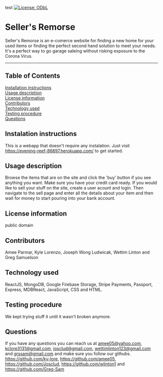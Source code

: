 test
[![License: ODbL](https://img.shields.io/badge/License-PDDL-brightgreen.svg)](https://opendatacommons.org/licenses/pddl/)
  # Seller's Remorse
  Seller's Remorse is an e-comerce website for finding a new home for your used items or finding the perfect second hand solution to meet your needs.  It's a perfect way to go garage saleing without risking exposure to the Corona Virus.
  ***
  ## Table of Contents
  [Installation instructions](#instalation-instructions)  
  [Usage description](#usage-description)  
  [License information](#license-information)  
  [Contributors](#contributors)  
  [Technology used](#technology-used)  
  [Testing procedure](#testing-procedure)  
  [Questions](#questions)  
  ## Instalation instructions
  This is a webapp that doesn't require any instalation.  Just visit   https://evening-reef-86897.herokuapp.com/ to get started.  
  ## Usage description
  Browse the items that are on the site and click the 'buy' button if you see anything you want.  Make sure you have your credit card ready.  If you would like to sell your stuff on the site, create a user acount and login. Then navigate to the sell page and enter all the details about your item and then wait for money to start pouring into your bank account.    
  ## License information
  public domain   
  ## Contributors
  Amee Parmar, Kyle Lorenzo, Joseph Wong Ludwicak, Wettim Linton and Greg Samuelson  
  ## Technology used
  ReactJS, MongoDB, Google Firebase Storage, Stripe Payments, Passport, Express, MDBReact, JavaScript, CSS and HTML.  
  ## Testing procedure
  We kept trying stuff it until it wasn't broken anymore.  
  ## Questions  
  If you have any questions you can reach us at amee05@yahoo.com, kclore3131@gmail.com, josclud@gmail.com, wettimlinton123@gmail.com and grssam@gmail.com and make sure you follow our githubs. https://github.com/ky-lore, https://github.com/amee05, https://github.com/Josclud, https://github.com/wlinton1 and https://github.com/Greg-Sam

